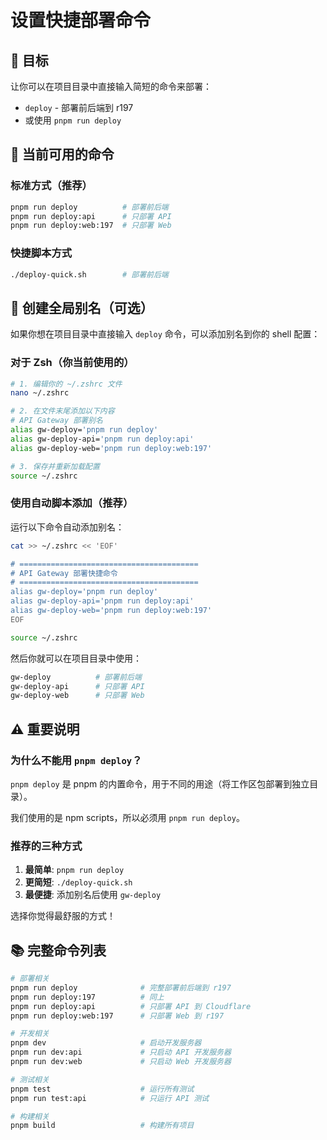 # 设置快捷部署命令

## 🎯 目标

让你可以在项目目录中直接输入简短的命令来部署：
- `deploy` - 部署前后端到 r197
- 或使用 `pnpm run deploy`

## 📝 当前可用的命令

### 标准方式（推荐）

```bash
pnpm run deploy          # 部署前后端
pnpm run deploy:api      # 只部署 API
pnpm run deploy:web:197  # 只部署 Web
```

### 快捷脚本方式

```bash
./deploy-quick.sh        # 部署前后端
```

## 🚀 创建全局别名（可选）

如果你想在项目目录中直接输入 `deploy` 命令，可以添加别名到你的 shell 配置：

### 对于 Zsh（你当前使用的）

```bash
# 1. 编辑你的 ~/.zshrc 文件
nano ~/.zshrc

# 2. 在文件末尾添加以下内容
# API Gateway 部署别名
alias gw-deploy='pnpm run deploy'
alias gw-deploy-api='pnpm run deploy:api'
alias gw-deploy-web='pnpm run deploy:web:197'

# 3. 保存并重新加载配置
source ~/.zshrc
```

### 使用自动脚本添加（推荐）

运行以下命令自动添加别名：

```bash
cat >> ~/.zshrc << 'EOF'

# ========================================
# API Gateway 部署快捷命令
# ========================================
alias gw-deploy='pnpm run deploy'
alias gw-deploy-api='pnpm run deploy:api'  
alias gw-deploy-web='pnpm run deploy:web:197'
EOF

source ~/.zshrc
```

然后你就可以在项目目录中使用：

```bash
gw-deploy          # 部署前后端
gw-deploy-api      # 只部署 API
gw-deploy-web      # 只部署 Web
```

## ⚠️ 重要说明

### 为什么不能用 `pnpm deploy`？

`pnpm deploy` 是 pnpm 的内置命令，用于不同的用途（将工作区包部署到独立目录）。

我们使用的是 npm scripts，所以必须用 `pnpm run deploy`。

### 推荐的三种方式

1. **最简单**: `pnpm run deploy`
2. **更简短**: `./deploy-quick.sh` 
3. **最便捷**: 添加别名后使用 `gw-deploy`

选择你觉得最舒服的方式！

## 📚 完整命令列表

```bash
# 部署相关
pnpm run deploy              # 完整部署前后端到 r197
pnpm run deploy:197          # 同上
pnpm run deploy:api          # 只部署 API 到 Cloudflare
pnpm run deploy:web:197      # 只部署 Web 到 r197

# 开发相关  
pnpm dev                     # 启动开发服务器
pnpm run dev:api             # 只启动 API 开发服务器
pnpm run dev:web             # 只启动 Web 开发服务器

# 测试相关
pnpm test                    # 运行所有测试
pnpm run test:api            # 只运行 API 测试

# 构建相关
pnpm build                   # 构建所有项目
```
